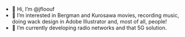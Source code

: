 - 👋 Hi, I’m @jfloouf
- 👀 I’m interested in Bergman and Kurosawa movies, recording music, doing wack design in Adobe Illustrator and, most of all, people!
- 🌱 I’m currently developing radio networks and that 5G solution.

<!---
jfloouf/jfloouf is a ✨ special ✨ repository because its `README.md` (this file) appears on your GitHub profile.
You can click the Preview link to take a look at your changes.
--->
